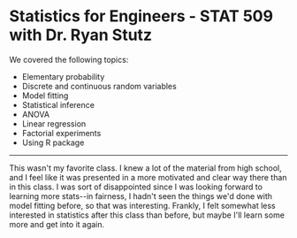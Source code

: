 # Statistics for Engineers - STAT 509 with Dr. Ryan Stutz

We covered the following topics:
- Elementary probability
- Discrete and continuous random variables
- Model fitting
- Statistical inference
- ANOVA
- Linear regression
- Factorial experiments
- Using R package

---

This wasn't my favorite class. I knew a lot of the material from high school, and I feel like it was presented in a more motivated and clear way there than in this class. I was sort of disappointed since I was looking forward to learning more stats--in fairness, I hadn't seen the things we'd done with model fitting before, so that was interesting. Frankly, I felt somewhat less interested in statistics after this class than before, but maybe I'll learn some more and get into it again. 

